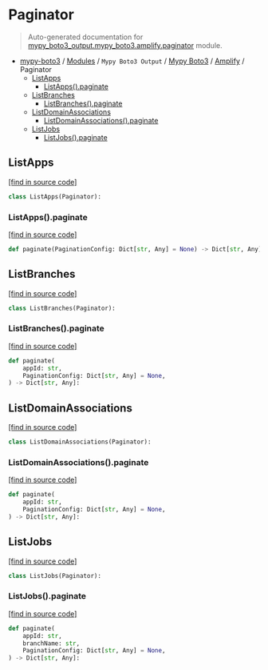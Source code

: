 # Paginator

> Auto-generated documentation for [mypy_boto3_output.mypy_boto3.amplify.paginator](https://github.com/vemel/mypy_boto3/blob/master/mypy_boto3_output/mypy_boto3/amplify/paginator.py) module.

- [mypy-boto3](../../../README.md#mypy_boto3) / [Modules](../../../MODULES.md#mypy-boto3-modules) / `Mypy Boto3 Output` / [Mypy Boto3](../index.md#mypy-boto3) / [Amplify](index.md#amplify) / Paginator
    - [ListApps](#listapps)
        - [ListApps().paginate](#listappspaginate)
    - [ListBranches](#listbranches)
        - [ListBranches().paginate](#listbranchespaginate)
    - [ListDomainAssociations](#listdomainassociations)
        - [ListDomainAssociations().paginate](#listdomainassociationspaginate)
    - [ListJobs](#listjobs)
        - [ListJobs().paginate](#listjobspaginate)

## ListApps

[[find in source code]](https://github.com/vemel/mypy_boto3/blob/master/mypy_boto3_output/mypy_boto3/amplify/paginator.py#L9)

```python
class ListApps(Paginator):
```

### ListApps().paginate

[[find in source code]](https://github.com/vemel/mypy_boto3/blob/master/mypy_boto3_output/mypy_boto3/amplify/paginator.py#L12)

```python
def paginate(PaginationConfig: Dict[str, Any] = None) -> Dict[str, Any]:
```

## ListBranches

[[find in source code]](https://github.com/vemel/mypy_boto3/blob/master/mypy_boto3_output/mypy_boto3/amplify/paginator.py#L16)

```python
class ListBranches(Paginator):
```

### ListBranches().paginate

[[find in source code]](https://github.com/vemel/mypy_boto3/blob/master/mypy_boto3_output/mypy_boto3/amplify/paginator.py#L19)

```python
def paginate(
    appId: str,
    PaginationConfig: Dict[str, Any] = None,
) -> Dict[str, Any]:
```

## ListDomainAssociations

[[find in source code]](https://github.com/vemel/mypy_boto3/blob/master/mypy_boto3_output/mypy_boto3/amplify/paginator.py#L25)

```python
class ListDomainAssociations(Paginator):
```

### ListDomainAssociations().paginate

[[find in source code]](https://github.com/vemel/mypy_boto3/blob/master/mypy_boto3_output/mypy_boto3/amplify/paginator.py#L28)

```python
def paginate(
    appId: str,
    PaginationConfig: Dict[str, Any] = None,
) -> Dict[str, Any]:
```

## ListJobs

[[find in source code]](https://github.com/vemel/mypy_boto3/blob/master/mypy_boto3_output/mypy_boto3/amplify/paginator.py#L34)

```python
class ListJobs(Paginator):
```

### ListJobs().paginate

[[find in source code]](https://github.com/vemel/mypy_boto3/blob/master/mypy_boto3_output/mypy_boto3/amplify/paginator.py#L37)

```python
def paginate(
    appId: str,
    branchName: str,
    PaginationConfig: Dict[str, Any] = None,
) -> Dict[str, Any]:
```
